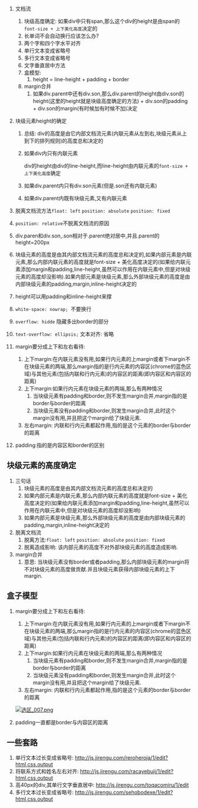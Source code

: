 1. 文档流

   1. 块级高度确定: 如果div中只有span,那么这个div的height是由span的`font-size + 上下美化高度`决定的
   2. 长单词不会自动换行应该怎么办?
   3. 两个字和四个字水平对齐
   4. 单行文本变成省略号
   5. 多行文本变成省略号
   6. 文字垂直居中方法
   7. 盒模型: 
      1. height = line-height + padding + border
   8. margin合并
      1. 如果div.parent中还有div.son,那么div.parent的height由div.son的height(这里的height就是块级高度确定的方法) + div.son的padding + div.son的margin(有时候加有时候不加)决定

2. 块级元素height的确定

   1. 总结: div的高度是由它内部文档流元素(内联元素从左到右,块级元素从上到下的排列规则)的高度总和决定的

   2. 如果div内只有内联元素

      div的height由div的line-height,而line-height由内联元素的`font-size + 上下美化高度`确定

   3. 如果div.parent内只有div.son元素(但是.son还有内联元素)

   4. 如果div.parent内既有块级元素,又有内联元素

3. 脱离文档流方法`float: left` `position: absolute` `position: fixed`

4. `position: relative`不脱离文档流的原因

5. div.paren和div.son,.son相对于.parent绝对居中,并且.parent的height=200px

6. 块级元素的高度是由其内部文档流元素的高度总和决定的,如果内部元素是内联元素,那么内部内联元素的高度就是font-size + 美化高度决定的(如果给内联元素添加margin和padding,line-height,虽然可以作用在内联元素中,但是对块级元素的高度却没影响).如果内部元素是块级元素,那么外部块级元素的高度是由内部块级元素的padding,margin,inline-height决定的

7. height可以用padding和inline-height来撑

8. `white-space: nowrap; `不要换行

9. `overflow: hidde` 隐藏多出border的部分

10. `text-overflow: ellipsis;` 文本对齐: 省略

11. margin要分成上下和左右看待:

    1. 上下margin:在内联元素没有用,如果行内元素的上margin或者下margin不在块级元素的两端,那么margin指的是行内元素的内容区(chrome的蓝色区域)与其他元素(包括内联和行内元素)的内容区的距离(即内容区和内容区的距离)
    2. 上下margin:如果行内元素在块级元素的两端,那么有两种情况
       1. 当块级元素有padding和border,则不发生margin合并,margin指的是border与border的距离
       2. 当块级元素没有padding和border,则发生margin合并,此时这个margin没有用,并且把这个margin给了块级元素.
    3. 左右margin: 内联和行内元素都起作用,指的是这个元素的border与border的距离

12. padding:指的是内容区和border的区别

## 块级元素的高度确定

1. 三句话
   1. 块级元素的高度是由其内部文档流元素的高度总和决定的
   2. 如果内部元素是内联元素,那么内部内联元素的高度就是font-size + 美化高度决定的(如果给内联元素添加margin和padding,line-height,虽然可以作用在内联元素中,但是对块级元素的高度却没影响)
   3. 如果内部元素是块级元素,那么外部块级元素的高度是由内部块级元素的padding,margin,inline-height决定的
2. 脱离文档流
   1. 脱离方法:`float: left` `position: absolute` `position: fixed`
   2. 脱离造成影响: 该内部元素的高度不对外部块级元素的高度造成影响.
3. margin合并
   1. 意思: 当块级元素没有border或者padding,那么内部块级元素的margin将不对块级元素的高度做贡献.并且块级元素获得内部块级元素的上下margin.

## 盒子模型

1. margin要分成上下和左右看待:

   1. 上下margin:在内联元素没有用,如果行内元素的上margin或者下margin不在块级元素的两端,那么margin指的是行内元素的内容区(chrome的蓝色区域)与其他元素(包括内联和行内元素)的内容区的距离(即内容区和内容区的距离)
   2. 上下margin:如果行内元素在块级元素的两端,那么有两种情况
      1. 当块级元素有padding和border,则不发生margin合并,margin指的是border与border的距离
      2. 当块级元素没有padding和border,则发生margin合并,此时这个margin没有用,并且把这个margin给了块级元素.
   3. 左右margin: 内联和行内元素都起作用,指的是这个元素的border与border的距离

   [![选区_007.png](https://ooo.0o0.ooo/2017/11/23/5a1694a1a48ad.png)](https://ooo.0o0.ooo/2017/11/23/5a1694a1a48ad.png)

2. padding一直都是border与内容区的距离



## 一些套路

1. 单行文本过长变成省略号: http://js.jirengu.com/reroheroja/1/edit?html,css,output
2. 将联系方式和姓名左右对齐: http://js.jirengu.com/racayebuji/1/edit?html,css,output
3. 高40px的div,其单行文字垂直居中: http://js.jirengu.com/toqacomiru/1/edit
4. 多行文本过长变成省略号: http://js.jirengu.com/sehobodexe/1/edit?html,css,output







